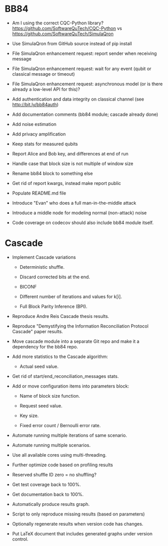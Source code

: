 # BB84

  * Am I using the correct CQC-Python library? https://github.com/SoftwareQuTech/CQC-Python vs https://github.com/SoftwareQuTech/SimulaQron

  * Use SimulaQron from GitHub source instead of pip install

  * File SimulaQron enhancement request: report sender when receiving message

  * File SimulaQron enhancement request: wait for any event (qubit or classical message or timeout)

  * File SimulaQron enhancement request: asynchronous model (or is there already a low-level API for this)?

  * Add authentication and data integrity on classical channel (see http://bit.ly/bb84auth)

  * Add documentation comments (bb84 module; cascade already done)

  * Add noise estimation

  * Add privacy amplification

  * Keep stats for measured qubits

  * Report Alice and Bob key, and differences at end of run

  * Handle case that block size is not multiple of window size

  * Rename bb84 block to something else

  * Get rid of report kwargs, instead make report public

  * Populate README.md file

  * Introduce "Evan" who does a full man-in-the-middle attack

  * Introduce a middle node for modeling normal (non-attack) noise

  * Code coverage on codecov should also include bb84 module itself.

# Cascade

  * Implement Cascade variations

    * Deterministic shuffle.

    * Discard corrected bits at the end.

    * BICONF

    * Different number of iterations and values for k[i].
    
    * Full Block Parity Inference (BPI).

  * Reproduce Andre Reis Cascade thesis results.

  * Reproduce "Demystifying the Information Reconciliation Protocol Cascade" paper results.

  * Move cascade module into a separate Git repo and make it a dependency for the bb84 repo.

  * Add more statistics to the Cascade algorithm:

    * Actual seed value.

  * Get rid of start/end_reconciliation_messages stats.

  * Add or move configuration items into parameters block:

    * Name of block size function.

    * Request seed value.

    * Key size.

    * Fixed error count / Bernoulli error rate.

  * Automate running multiple iterations of same scenario.

  * Automate running multiple scenarios.

  * Use all available cores using multi-threading.

  * Further optimize code based on profiling results

  * Reserved shuffle ID zero = no shuffling?

  * Get test coverage back to 100%.

  * Get documentation back to 100%.

  * Automatically produce results graph.

  * Script to only reproduce missing results (based on parameters)

  * Optionally regenerate results when version code has changes.

  * Put LaTeX document that includes generated graphs under version control.
